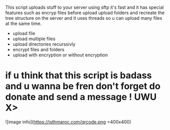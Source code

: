 This script uploads stuff to your server using sftp it's fast and it has special features such as encryp files before upload upload folders and recreate the tree structure on the server and it uses threads so u can upload many files at the same time.

 - upload file
 - upload multiple files 
 - upload directories recurssivly
 - encrypt files and folders 
 - upload with encryption or without encryption 

 # if u think that this script is badass and u wanna be fren don't forget do donate and send a message ! UWU X>

 ![image info](https://isthmaroc.com/qrcode.png =400x400)
